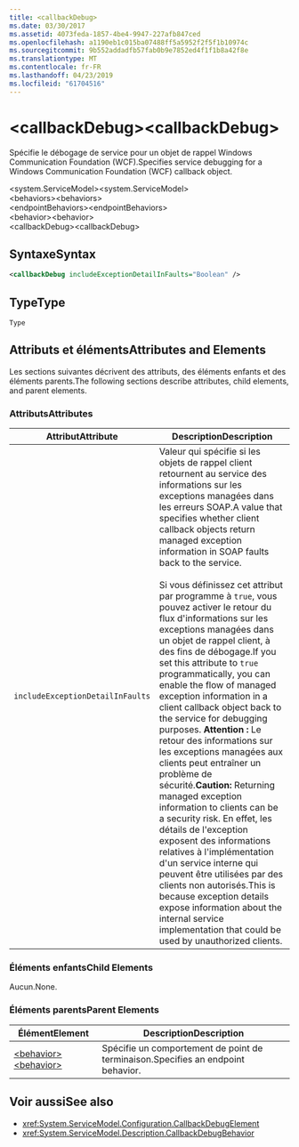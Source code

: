 ```yaml
---
title: <callbackDebug>
ms.date: 03/30/2017
ms.assetid: 4073feda-1857-4be4-9947-227afb847ced
ms.openlocfilehash: a1190eb1c015ba07488ff5a5952f2f5f1b10974c
ms.sourcegitcommit: 9b552addadfb57fab0b9e7852ed4f1f1b8a42f8e
ms.translationtype: MT
ms.contentlocale: fr-FR
ms.lasthandoff: 04/23/2019
ms.locfileid: "61704516"
---
```

# <a name="callbackdebug"></a><span data-ttu-id="96192-101">\<callbackDebug></span><span class="sxs-lookup"><span data-stu-id="96192-101">\<callbackDebug></span></span>
<span data-ttu-id="96192-102">Spécifie le débogage de service pour un objet de rappel Windows Communication Foundation (WCF).</span><span class="sxs-lookup"><span data-stu-id="96192-102">Specifies service debugging for a Windows Communication Foundation (WCF) callback object.</span></span>  
  
 <span data-ttu-id="96192-103">\<system.ServiceModel></span><span class="sxs-lookup"><span data-stu-id="96192-103">\<system.ServiceModel></span></span>  
<span data-ttu-id="96192-104">\<behaviors></span><span class="sxs-lookup"><span data-stu-id="96192-104">\<behaviors></span></span>  
<span data-ttu-id="96192-105">\<endpointBehaviors></span><span class="sxs-lookup"><span data-stu-id="96192-105">\<endpointBehaviors></span></span>  
<span data-ttu-id="96192-106">\<behavior></span><span class="sxs-lookup"><span data-stu-id="96192-106">\<behavior></span></span>  
<span data-ttu-id="96192-107">\<callbackDebug></span><span class="sxs-lookup"><span data-stu-id="96192-107">\<callbackDebug></span></span>  
  
## <a name="syntax"></a><span data-ttu-id="96192-108">Syntaxe</span><span class="sxs-lookup"><span data-stu-id="96192-108">Syntax</span></span>  
  
```xml  
<callbackDebug includeExceptionDetailInFaults="Boolean" />
```  
  
## <a name="type"></a><span data-ttu-id="96192-109">Type</span><span class="sxs-lookup"><span data-stu-id="96192-109">Type</span></span>  
 `Type`  
  
## <a name="attributes-and-elements"></a><span data-ttu-id="96192-110">Attributs et éléments</span><span class="sxs-lookup"><span data-stu-id="96192-110">Attributes and Elements</span></span>  
 <span data-ttu-id="96192-111">Les sections suivantes décrivent des attributs, des éléments enfants et des éléments parents.</span><span class="sxs-lookup"><span data-stu-id="96192-111">The following sections describe attributes, child elements, and parent elements.</span></span>  
  
### <a name="attributes"></a><span data-ttu-id="96192-112">Attributs</span><span class="sxs-lookup"><span data-stu-id="96192-112">Attributes</span></span>  
  
|<span data-ttu-id="96192-113">Attribut</span><span class="sxs-lookup"><span data-stu-id="96192-113">Attribute</span></span>|<span data-ttu-id="96192-114">Description</span><span class="sxs-lookup"><span data-stu-id="96192-114">Description</span></span>|  
|---------------|-----------------|  
|`includeExceptionDetailInFaults`|<span data-ttu-id="96192-115">Valeur qui spécifie si les objets de rappel client retournent au service des informations sur les exceptions managées dans les erreurs SOAP.</span><span class="sxs-lookup"><span data-stu-id="96192-115">A value that specifies whether client callback objects return managed exception information in SOAP faults back to the service.</span></span><br /><br /> <span data-ttu-id="96192-116">Si vous définissez cet attribut par programme à `true`, vous pouvez activer le retour du flux d'informations sur les exceptions managées dans un objet de rappel client, à des fins de débogage.</span><span class="sxs-lookup"><span data-stu-id="96192-116">If you set this attribute to `true` programmatically, you can enable the flow of managed exception information in a client callback object back to the service for debugging purposes.</span></span> <span data-ttu-id="96192-117">**Attention :**  Le retour des informations sur les exceptions managées aux clients peut entraîner un problème de sécurité.</span><span class="sxs-lookup"><span data-stu-id="96192-117">**Caution:**  Returning managed exception information to clients can be a security risk.</span></span> <span data-ttu-id="96192-118">En effet, les détails de l'exception exposent des informations relatives à l'implémentation d'un service interne qui peuvent être utilisées par des clients non autorisés.</span><span class="sxs-lookup"><span data-stu-id="96192-118">This is because exception details expose information about the internal service implementation that could be used by unauthorized clients.</span></span>|  
  
### <a name="child-elements"></a><span data-ttu-id="96192-119">Éléments enfants</span><span class="sxs-lookup"><span data-stu-id="96192-119">Child Elements</span></span>  
 <span data-ttu-id="96192-120">Aucun.</span><span class="sxs-lookup"><span data-stu-id="96192-120">None.</span></span>  
  
### <a name="parent-elements"></a><span data-ttu-id="96192-121">Éléments parents</span><span class="sxs-lookup"><span data-stu-id="96192-121">Parent Elements</span></span>  
  
|<span data-ttu-id="96192-122">Élément</span><span class="sxs-lookup"><span data-stu-id="96192-122">Element</span></span>|<span data-ttu-id="96192-123">Description</span><span class="sxs-lookup"><span data-stu-id="96192-123">Description</span></span>|  
|-------------|-----------------|  
|[<span data-ttu-id="96192-124">\<behavior></span><span class="sxs-lookup"><span data-stu-id="96192-124">\<behavior></span></span>](../../../../../docs/framework/configure-apps/file-schema/wcf/behavior-of-endpointbehaviors.md)|<span data-ttu-id="96192-125">Spécifie un comportement de point de terminaison.</span><span class="sxs-lookup"><span data-stu-id="96192-125">Specifies an endpoint behavior.</span></span>|  
  
## <a name="see-also"></a><span data-ttu-id="96192-126">Voir aussi</span><span class="sxs-lookup"><span data-stu-id="96192-126">See also</span></span>

- <xref:System.ServiceModel.Configuration.CallbackDebugElement>
- <xref:System.ServiceModel.Description.CallbackDebugBehavior>
